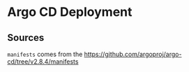 # Argo CD Deployment

## Sources

`manifests` comes from the <https://github.com/argoproj/argo-cd/tree/v2.8.4/manifests>
